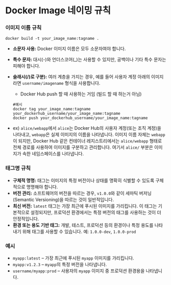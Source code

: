 # Docker Image 네이밍 규칙

### 이미지 이름 규칙

`docker build -t your_image_name:tagname .`

- **소문자 사용:** Docker 이미지 이름은 모두 소문자여야 합니다.

- **특수 문자:** 대시(-)와 언더스코어(_)는 사용할 수 있지만, 공백이나 기타 특수 문자는 피해야 합니다.

- **슬래시(/)로 구분):** 여러 계층을 가지는 경우, 예를 들어 사용자 계정 아래의 이미지라면 `username/imagename` 형식을 사용합니다.

  - Docker Hub push 할 때 사용하는 거임 (빌드 할 때 하는거 아님)

  ```
  #예시
  docker tag your_image_name:tagname your_dockerhub_username/your_image_name:tagname
  docker push your_dockerhub_username/your_image_name:tagname
  ```

- ex) `alice/webapp`에서 `alice`는 Docker Hub의 사용자 계정(또는 조직 계정)을 나타내고, `webapp`은 실제 이미지의 이름을 나타냅니다. 이미지 이름 자체는 `webapp`이 되지만, Docker Hub 같은 컨테이너 레지스트리에서는 `alice/webapp` 형태로 전체 경로를 사용하여 이미지를 구분하고 관리합니다. 여기서 `alice/` 부분은 이미지가 속한 네임스페이스를 나타냅니다.

### 태그명 규칙

- **구체적 명명:** 태그는 이미지의 특정 버전이나 상태를 명확히 식별할 수 있도록 구체적으로 명명해야 합니다.
- **버전 관리:** 소프트웨어의 버전을 따르는 경우, `v1.0.0`와 같이 세마틱 버저닝(Semantic Versioning)을 따르는 것이 일반적입니다.
- **최신 버전:** `latest` 태그는 가장 최근에 푸시된 이미지를 가리킵니다. 이 태그는 기본적으로 설정되지만, 프로덕션 환경에서는 특정 버전의 태그를 사용하는 것이 더 안정적입니다.
- **환경 또는 용도 기반 태그:** 개발, 테스트, 프로덕션 등의 환경이나 특정 용도를 나타내기 위해 태그를 사용할 수 있습니다. 예: `1.0.0-dev`, `1.0.0-prod`

### 예시

- `myapp:latest` – 가장 최근에 푸시된 `myapp` 이미지를 가리킵니다.
- `myapp:v1.2.3` – `myapp`의 특정 버전을 나타냅니다.
- `username/myapp:prod` – 사용자의 `myapp` 이미지 중 프로덕션 환경용을 나타냅니다.
